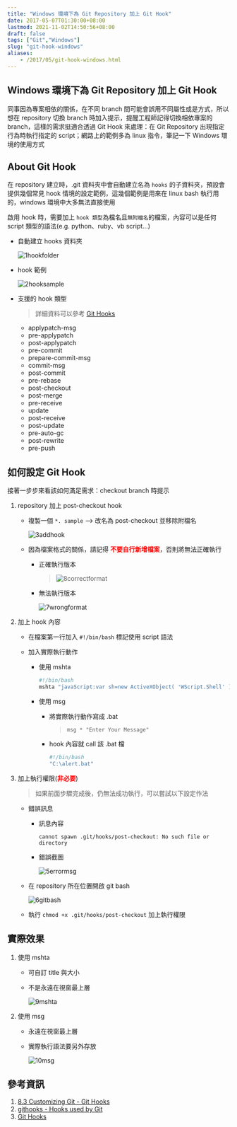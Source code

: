 ```yaml
---
title: "Windows 環境下為 Git Repository 加上 Git Hook"
date: 2017-05-07T01:30:00+08:00
lastmod: 2021-11-02T14:50:56+08:00
draft: false
tags: ["Git","Windows"]
slug: "git-hook-windows"
aliases:
    - /2017/05/git-hook-windows.html
---
```

## Windows 環境下為 Git Repository 加上 Git Hook

同事因為專案相依的關係，在不同 branch 間可能會誤用不同屬性或是方式，所以想在 repository 切換 branch 時加入提示，提醒工程師記得切換相依專案的 branch，這樣的需求挺適合透過 Git Hook 來處理：在 Git Repository 出現指定行為時執行指定的 script；網路上的範例多為 linux 指令，筆記一下 Windows 環境的使用方式

## About Git Hook

在 repository 建立時，.git 資料夾中會自動建立名為 `hooks` 的子資料夾，預設會提供幾個常見 hook 情境的設定範例，這幾個範例是用來在 linux bash 執行用的，windows 環境中大多無法直接使用

啟用 hook 時，需要加上 `hook 類型`為檔名且`無附檔名`的檔案，內容可以是任何 script 類型的語法(e.g. python、ruby、vb script...)

* 自動建立 hooks 資料夾

    ![1hookfolder](https://cloud.githubusercontent.com/assets/3851540/25749070/ccaba326-31df-11e7-8ee3-8681f1108156.png)

* hook 範例

    ![2hooksample](https://cloud.githubusercontent.com/assets/3851540/25749075/ccd41b58-31df-11e7-8f31-d0880c41929a.png)

* 支援的 hook 類型

    > 詳細資料可以參考 [Git Hooks](http://githooks.com/)

  * applypatch-msg
  * pre-applypatch
  * post-applypatch
  * pre-commit
  * prepare-commit-msg
  * commit-msg
  * post-commit
  * pre-rebase
  * post-checkout
  * post-merge
  * pre-receive
  * update
  * post-receive
  * post-update
  * pre-auto-gc
  * post-rewrite
  * pre-push

## 如何設定 Git Hook

接著一步步來看該如何滿足需求：checkout branch 時提示

1. repository 加上 post-checkout hook

    * 複製一個 `*. sample` --> 改名為 post-checkout 並移除附檔名

        ![3addhook](https://cloud.githubusercontent.com/assets/3851540/25749076/ccd6d12c-31df-11e7-9e36-9cf4191f8d7c.png)

    * 因為檔案格式的關係，請記得 <span style="color:red">**不要自行新增檔案**</span>，否則將無法正確執行

        * 正確執行版本

            > ![8correctformat](https://cloud.githubusercontent.com/assets/3851540/25749071/ccae74fc-31df-11e7-9809-bc8d1af49eb8.png)

        * 無法執行版本

            ![7wrongformat](https://cloud.githubusercontent.com/assets/3851540/25749069/ccaaf1ba-31df-11e7-9170-9df64cc69173.png)

2. 加上 hook 內容

    * 在檔案第一行加入 `#!/bin/bash` 標記使用 script 語法
    * 加入實際執行動作

        * 使用 mshta

            ```bash
            #!/bin/bash
            mshta "javaScript:var sh=new ActiveXObject( 'WScript.Shell' ); sh.Popup( 'Message!', 10, 'Title!', 64 );close()"
            ```

        * 使用 msg

            * 將實際執行動作寫成 .bat

                > `msg * "Enter Your Message"`

            * hook 內容就 call 該 .bat 檔

                ```bash
                #!/bin/bash
                "C:\alert.bat"
                ```

3. 加上執行權限(<span style="color:red">**非必要**</span>)

    > 如果前面步驟完成後，仍無法成功執行，可以嘗試以下設定作法

    * 錯誤訊息

        * 訊息內容

            ```log
            cannot spawn .git/hooks/post-checkout: No such file or directory
            ```

        * 錯誤截圖

            ![5errormsg](https://cloud.githubusercontent.com/assets/3851540/25749074/ccd3f3e4-31df-11e7-9a19-6b875c67df0e.png)

    * 在 repository 所在位置開啟 git bash

        ![6gitbash](https://cloud.githubusercontent.com/assets/3851540/25749072/ccaf7a0a-31df-11e7-9ed1-dcb5e33fc7f4.png)

    * 執行 `chmod +x .git/hooks/post-checkout` 加上執行權限

## 實際效果

1. 使用 mshta

    * 可自訂 title 與大小
    * 不是永遠在視窗最上層

        ![9mshta](https://cloud.githubusercontent.com/assets/3851540/25749068/ccaa30cc-31df-11e7-9106-c2c60f2b9859.png)

2. 使用 msg

    * 永遠在視窗最上層
    * 實際執行語法要另外存放

        ![10msg](https://cloud.githubusercontent.com/assets/3851540/25749067/cca8121a-31df-11e7-8bb2-071ce5712ec9.png)

## 參考資訊

1. [8.3 Customizing Git - Git Hooks](https://git-scm.com/book/zh-tw/v2/Customizing-Git-Git-Hooks)
2. [githooks - Hooks used by Git](https://git-scm.com/docs/githooks)
3. [Git Hooks](http://githooks.com/)
